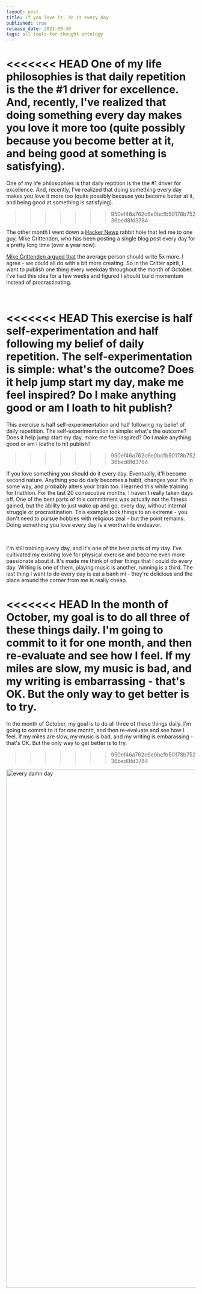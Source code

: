 ```yaml
---
layout: post
title: If you love it, do it every day
published: true
release_date: 2021-09-30
tags: all tools-for-thought ontology
---
```


<<<<<<< HEAD
One of my life philosophies is that daily repetition is the the #1 driver for excellence. <!--excerpt--> And, recently, I've realized that doing something every day makes you love it more too (quite possibly because you become better at it, and being good at something is satisfying). 
=======
One of my life philosophies is that daily reptition is the the #1 driver for excellence. <!--excerpt--> And, recently, I've realized that doing something every day makes you love it more too (quite possibly because you become better at it, and being good at something is satisfying). 
>>>>>>> 950ef46a762c6e0bcfb50178b75236bed8fd3784

The other month I went down a [Hacker News](https://news.ycombinator.com/news) rabbit hole that led me to one guy, Mike Crittenden, who has been posting a single blog post every day for a pretty long time (over a year now). 

[Mike Crittenden argued that](https://critter.blog/2020/10/02/write-5x-more-but-write-5x-less/) the average person should write 5x more. I agree - we could all do with a bit more creating. So in the Critter spirit, I want to publish one thing every weekday throughout the month of October. I've had this idea for a few weeks and figured I should build momentum instead of procrastinating. 

<br>

<<<<<<< HEAD
This exercise is half self-experimentation and half following my belief of daily repetition. The self-experimentation is simple: what's the outcome? Does it help jump start my day, make me feel inspired? Do I make anything good or am I loath to hit publish? 
=======
This exercise is half self-experimentation and half following my belief of daily repetition. The self-experimentation is simple: what's the outcome? Does it help jump start my day, make me feel inspired? Do I make anything good or am I loathe to hit publish? 
>>>>>>> 950ef46a762c6e0bcfb50178b75236bed8fd3784

If you love something you should do it every day. Eventually, it'll become second nature. Anything you do daily becomes a habit, changes your life in some way, and probably alters your brain too. I learned this while training for triathlon. For the last 20 consecutive months, I haven't really taken days off. One of the best parts of this commitment was actually not the fitness gained, but the ability to just wake up and go, every day, without internal struggle or procrastination. This example took things to an extreme - you don't need to pursue hobbies with religious zeal - but the point remains. Doing something you love every day is a worthwhile endeavor.

<br>

I'm still training every day, and it's one of the best parts of my day. I've cultivated my existing love for physical exercise and become even more passionate about it. It's made me think of other things that I could do every day. Writing is one of them, playing music is another, running is a third. The last thing I want to do every day is eat a banh mi - they're delicious and the place around the corner from me is really cheap.

<<<<<<< HEAD
In the month of October, my goal is to do all three of these things daily. I'm going to commit to it for one month, and then re-evaluate and see how I feel. If my miles are slow, my music is bad, and my writing is embarrassing - that's OK. But the only way to get better is to try. 
=======
In the month of October, my goal is to do all three of these things daily. I'm going to commit to it for one month, and then re-evaluate and see how I feel. If my miles are slow, my music is bad, and my writing is embarassing - that's OK. But the only way to get better is to try. 
>>>>>>> 950ef46a762c6e0bcfb50178b75236bed8fd3784

<a data-flickr-embed="true" href="https://www.flickr.com/photos/110967671@N02/51536382349/in/dateposted-public/" title="every damn day"><img src="https://live.staticflickr.com/65535/51536382349_eb5b6db1f5_o.jpg" width="2224" height="1376" alt="every damn day"></a><script async src="//embedr.flickr.com/assets/client-code.js" charset="utf-8"></script>

